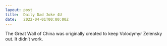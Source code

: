 ```yaml
---
layout: post
title:  Daily Dad Joke 4U
date:   2022-04-01T00:00:00Z
---
```

The Great Wall of China was originally created to keep Volodymyr Zelensky out. It didn’t work.
